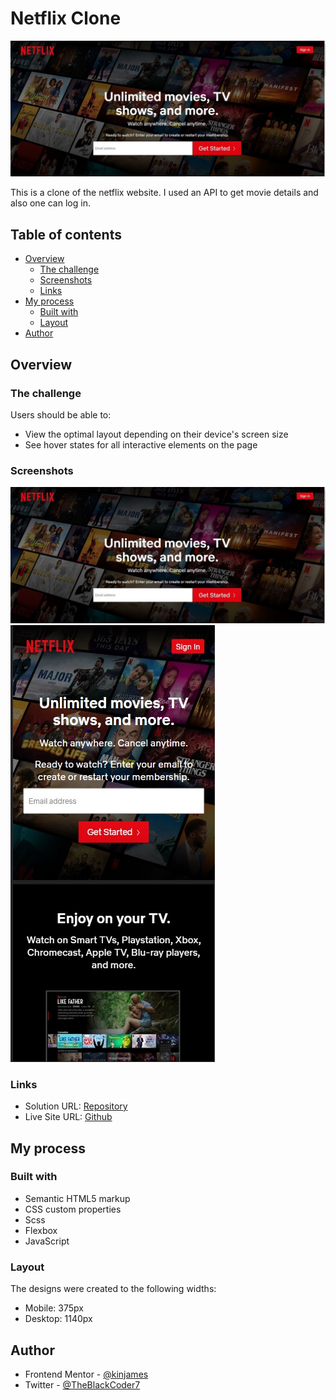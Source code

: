 # Netflix Clone

![Design preview for the Social media dashboard with theme switcher coding challenge](./images/desktop-design.jpg)

This is a clone  of the netflix website. I used an API to get movie details and also one can log in.

## Table of contents

- [Overview](#overview)
  - [The challenge](#the-challenge)
  - [Screenshots](#screenshots)
  - [Links](#links)
- [My process](#my-process)
  - [Built with](#built-with)
  - [Layout](#layout)
- [Author](#author)

## Overview

### The challenge

Users should be able to:

- View the optimal layout depending on their device's screen size
- See hover states for all interactive elements on the page

### Screenshots

![Desktop Design](./images/desktop-design.jpg)
![Mobile Design](./images/mobile-design.jpg)

### Links

- Solution URL: [Repository](https://github.com/kinjames/netflix)
- Live Site URL: [Github](https://kinjames.github.io/netflix/)

## My process

### Built with

- Semantic HTML5 markup
- CSS custom properties
- Scss
- Flexbox
- JavaScript

### Layout

The designs were created to the following widths:

- Mobile: 375px
- Desktop: 1140px

## Author

- Frontend Mentor - [@kinjames](https://www.frontendmentor.io/profile/kinjames)
- Twitter - [@TheBlackCoder7](https://twitter.com/TheBlackCoder7)
